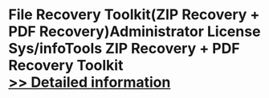 # File Recovery Toolkit(ZIP Recovery + PDF Recovery)Administrator License<br />Sys/infoTools ZIP Recovery + PDF Recovery Toolkit<br />[>> Detailed information](https://secure.shareit.com/shareit/product.html?productid=300725452&affiliateid=200057808)